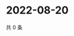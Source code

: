 # 2022-08-20

共 0 条

<!-- BEGIN WEIBO -->
<!-- 最后更新时间 Sat Aug 20 2022 18:17:31 GMT+0800 (China Standard Time) -->

<!-- END WEIBO -->
